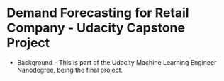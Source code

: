 # Demand Forecasting for Retail Company - Udacity Capstone Project

- Background - This is part of the Udacity Machine Learning Engineer Nanodegree, being the final project.


